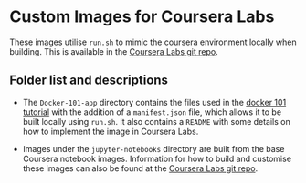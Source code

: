 # Custom Images for Coursera Labs

These images utilise `run.sh` to mimic the coursera environment locally when building. This is available in the [Coursera Labs git repo](https://github.com/coursera/coursera-labs).

## Folder list and descriptions

 - The `Docker-101-app` directory contains the files used in the [docker 101 tutorial](https://www.docker.com/101-tutorial) with the addition of a `manifest.json` file, which allows it to be built locally using `run.sh`. It also contains a `README` with some details on how to implement the image in Coursera Labs.

 - Images under the `jupyter-notebooks` directory are built from the base Coursera notebook images. Information for how to build and customise these images can also be found at the [Coursera Labs git repo](https://github.com/coursera/coursera-labs).

